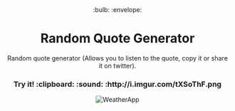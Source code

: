 <div align="center">:bulb: :envelope:<div>
<h1 align="center">Random Quote Generator</h1>
<p align="center">Random quote generator (Allows you to listen to the quote, copy it or share it on twitter).</p>
<h3 align="center">Try it! :clipboard: :sound: :http://i.imgur.com/tXSoThF.png</h3>
<img alt="WeatherApp" src="https://user-images.githubusercontent.com/82126168/204148378-5f67d7fe-14a9-4a92-b888-d60b7e1c1a02.png">

